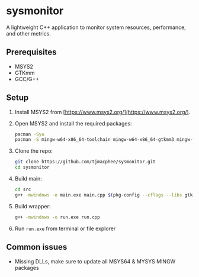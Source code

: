 # sysmonitor
 A lightweight C++ application to monitor system resources, performance, and other metrics.

## Prerequisites
- MSYS2
- GTKmm
- GCC/G++

## Setup
1. Install MSYS2 from [https://www.msys2.org/](https://www.msys2.org/).
2. Open MSYS2 and install the required packages:

   ```sh
   pacman -Syu
   pacman -S mingw-w64-x86_64-toolchain mingw-w64-x86_64-gtkmm3 mingw-w64-x86_64-pkg-config
3. Clone the repo:
   ```sh
   git clone https://github.com/tjmacphee/sysmonitor.git
   cd sysmonitor
4. Build main:
   ```sh
   cd src
   g++ -mwindows -o main.exe main.cpp $(pkg-config --cflags --libs gtkmm-3.0)
5. Build wrapper:
   ```sh
   g++ -mwindows -o run.exe run.cpp
7. Run `run.exe` from terminal or file explorer

## Common issues
  - Missing DLLs, make sure to update all MSYS64 & MYSYS MINGW packages